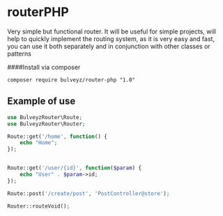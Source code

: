 # routerPHP
Very simple but functional router. It will be useful for simple projects, will help to quickly implement the routing system, as it is very easy and fast, you can use it both separately and in conjunction with other classes or patterns

####Install via composer 
```
composer require bulveyz/router-php "1.0"
```

## Example of use
```php
use BulveyzRouter\Route;
use BulveyzRouter\Router;

Route::get('/home', function() {
	echo "Home";
});


Route::get('/user/{id}', function($param) {
	echo "User" . $param->id;
});

Route::post('/create/post', 'PostController@store');

Router::routeVoid();
```


